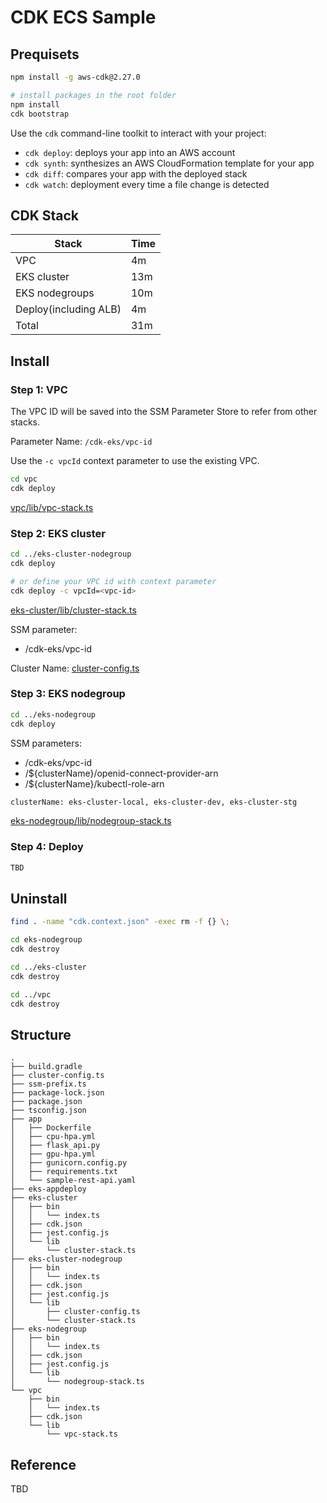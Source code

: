 # CDK ECS Sample

## Prequisets

```bash
npm install -g aws-cdk@2.27.0

# install packages in the root folder
npm install
cdk bootstrap
```

Use the `cdk` command-line toolkit to interact with your project:

* `cdk deploy`: deploys your app into an AWS account
* `cdk synth`: synthesizes an AWS CloudFormation template for your app
* `cdk diff`: compares your app with the deployed stack
* `cdk watch`: deployment every time a file change is detected

## CDK Stack

| Stack                         | Time    |
|-------------------------------|---------|
| VPC                           | 4m      |
| EKS cluster                   | 13m     |
| EKS nodegroups                | 10m     |
| Deploy(including ALB)         | 4m      |
| Total                         | 31m     |

## Install

### Step 1: VPC

The VPC ID will be saved into the SSM Parameter Store to refer from other stacks.

Parameter Name: `/cdk-eks/vpc-id`

Use the `-c vpcId` context parameter to use the existing VPC.

```bash
cd vpc
cdk deploy
```

[vpc/lib/vpc-stack.ts](./vpc/lib/vpc-stack.ts)

### Step 2: EKS cluster

```bash
cd ../eks-cluster-nodegroup
cdk deploy 

# or define your VPC id with context parameter
cdk deploy -c vpcId=<vpc-id>
```

[eks-cluster/lib/cluster-stack.ts](./eks-cluster/lib/cluster-stack.ts)

SSM parameter:

* /cdk-eks/vpc-id

Cluster Name: [cluster-config.ts](./cluster-config.ts)

### Step 3: EKS nodegroup

```bash
cd ../eks-nodegroup
cdk deploy 
```

SSM parameters:

* /cdk-eks/vpc-id
* /${clusterName}/openid-connect-provider-arn
* /${clusterName}/kubectl-role-arn

```bash
clusterName: eks-cluster-local, eks-cluster-dev, eks-cluster-stg
```

[eks-nodegroup/lib/nodegroup-stack.ts](./eks-nodegroup/lib/nodegroup-stack.ts)

### Step 4: Deploy

```bash
TBD
```

## Uninstall

```bash
find . -name "cdk.context.json" -exec rm -f {} \;

cd eks-nodegroup
cdk destroy

cd ../eks-cluster
cdk destroy

cd ../vpc
cdk destroy
```

## Structure

```text
.
├── build.gradle
├── cluster-config.ts
├── ssm-prefix.ts
├── package-lock.json
├── package.json
├── tsconfig.json
├── app
│   ├── Dockerfile
│   ├── cpu-hpa.yml
│   ├── flask_api.py
│   ├── gpu-hpa.yml
│   ├── gunicorn.config.py
│   ├── requirements.txt
│   └── sample-rest-api.yaml
├── eks-appdeploy
├── eks-cluster
│   ├── bin
│   │   └── index.ts
│   ├── cdk.json
│   ├── jest.config.js
│   └── lib
│       └── cluster-stack.ts
├── eks-cluster-nodegroup
│   ├── bin
│   │   └── index.ts
│   ├── cdk.json
│   ├── jest.config.js
│   └── lib
│       ├── cluster-config.ts
│       └── cluster-stack.ts
├── eks-nodegroup
│   ├── bin
│   │   └── index.ts
│   ├── cdk.json
│   ├── jest.config.js
│   └── lib
│       └── nodegroup-stack.ts
└── vpc
    ├── bin
    │   └── index.ts
    ├── cdk.json
    └── lib
        └── vpc-stack.ts
```

## Reference

TBD
